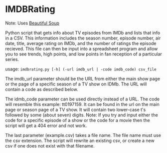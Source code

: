 # IMDBRating

Note: Uses [Beautiful Soup](https://beautiful-soup-4.readthedocs.io/en/latest/)

Python script that gets info about TV episodes from IMDb and lists that info in a CSV. This information includes the season number, episode number, air date, title, average rating on IMDb, and the number of ratings the episode recieved. This file can then be input into a spreadsheet program and allow you to see trends, high points, and low points in fan reception of a particular series.

usage: ```imdbrating.py [-h] (-url imdb_url | -code imdb_code) csv_file```

The imdb_url parameter should be the URL from either the main show page or the page of a specific season of a TV show on IDMb. The URL will contain a code as described below.

The idmb_code parameter can be used directly instead of a URL. The code will resemble this example: tt0197159. It can be found in the url on the main page or season page of a TV show. It will contain two lower-case t's followed by some (about seven) digits.
Note: If you try and input either the code for a specific episode of a show or the code for a movie then the script will get a 404 error and not work.

The last parameter (example.csv) takes a file name. The file name must use the csv extension.
The script will rewrite an existing csv, or create a new csv if one does not exist with that filename.
